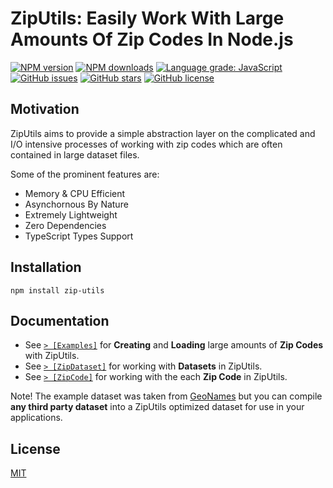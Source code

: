 # ZipUtils: Easily Work With Large Amounts Of Zip Codes In Node.js

<div align="left">

[![NPM version](https://img.shields.io/npm/v/zip-utils.svg?style=flat)](https://www.npmjs.com/package/zip-utils)
[![NPM downloads](https://img.shields.io/npm/dm/zip-utils.svg?style=flat)](https://www.npmjs.com/package/zip-utils)
[![Language grade: JavaScript](https://img.shields.io/lgtm/grade/javascript/g/kartikk221/zip-utils.svg?logo=lgtm&logoWidth=18)](https://lgtm.com/projects/g/kartikk221/zip-utils/context:javascript)
[![GitHub issues](https://img.shields.io/github/issues/kartikk221/zip-utils)](https://github.com/kartikk221/zip-utils/issues)
[![GitHub stars](https://img.shields.io/github/stars/kartikk221/zip-utils)](https://github.com/kartikk221/zip-utils/stargazers)
[![GitHub license](https://img.shields.io/github/license/kartikk221/zip-utils)](https://github.com/kartikk221/zip-utils/blob/master/LICENSE)

</div>

## Motivation
ZipUtils aims to provide a simple abstraction layer on the complicated and I/O intensive processes of working with zip codes which are often contained in large dataset files. 

Some of the prominent features are:
- Memory & CPU Efficient
- Asynchornous By Nature
- Extremely Lightweight
- Zero Dependencies
- TypeScript Types Support

## Installation
```
npm install zip-utils
```

## Documentation
- See [`> [Examples]`](./examples) for **Creating** and **Loading** large amounts of **Zip Codes** with ZipUtils.
- See [`> [ZipDataset]`](./docs/ZipDataset.md) for working with **Datasets** in ZipUtils.
- See [`> [ZipCode]`](./docs/ZipCode.md) for working with the each **Zip Code** in ZipUtils.

Note! The example dataset was taken from [GeoNames](http://download.geonames.org/export/zip/) but you can compile **any third party dataset** into a ZipUtils optimized dataset for use in your applications.

## License
[MIT](./LICENSE)
